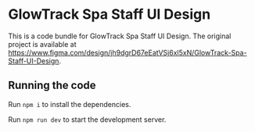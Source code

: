 
  # GlowTrack Spa Staff UI Design

  This is a code bundle for GlowTrack Spa Staff UI Design. The original project is available at https://www.figma.com/design/jh9dgrD67eEatVSj6xl5xN/GlowTrack-Spa-Staff-UI-Design.

  ## Running the code

  Run `npm i` to install the dependencies.

  Run `npm run dev` to start the development server.
  
